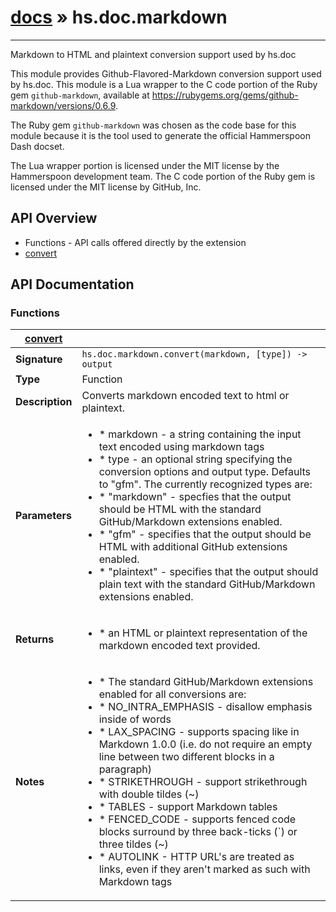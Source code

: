 # [docs](/hammerspoon/index.md) » hs.doc.markdown
---

Markdown to HTML and plaintext conversion support used by hs.doc

This module provides Github-Flavored-Markdown conversion support used by hs.doc.  This module is a Lua wrapper to the C code portion of the Ruby gem `github-markdown`, available at https://rubygems.org/gems/github-markdown/versions/0.6.9.

The Ruby gem `github-markdown` was chosen as the code base for this module because it is the tool used to generate the official Hammerspoon Dash docset.

The Lua wrapper portion is licensed under the MIT license by the Hammerspoon development team.  The C code portion of the Ruby gem is licensed under the MIT license by GitHub, Inc.

## API Overview
* Functions - API calls offered directly by the extension
 * [convert](#convert)

## API Documentation

### Functions

| [convert](#convert)         |                                                                                     |
| --------------------------------------------|-------------------------------------------------------------------------------------|
| **Signature**                               | `hs.doc.markdown.convert(markdown, [type]) -> output`                                                                    |
| **Type**                                    | Function                                                                     |
| **Description**                             | Converts markdown encoded text to html or plaintext.                                                                     |
| **Parameters**                              | <ul><li> * markdown - a string containing the input text encoded using markdown tags</li><li> * type     - an optional string specifying the conversion options and output type.  Defaults to "gfm".  The currently recognized types are:</li><li>   * "markdown"  - specfies that the output should be HTML with the standard GitHub/Markdown extensions enabled.</li><li>   * "gfm"       - specifies that the output should be HTML with additional GitHub extensions enabled.</li><li>   * "plaintext" - specifies that the output should plain text with the standard GitHub/Markdown extensions enabled.</li></ul> |
| **Returns**                                 | <ul><li> * an HTML or plaintext representation of the markdown encoded text provided.</li></ul>          |
| **Notes**                                   | <ul><li> * The standard GitHub/Markdown extensions enabled for all conversions are:</li><li>   * NO_INTRA_EMPHASIS -  disallow emphasis inside of words</li><li>   * LAX_SPACING       - supports spacing like in Markdown 1.0.0 (i.e. do not require an empty line between two different blocks in a paragraph)</li><li>   * STRIKETHROUGH     - support strikethrough with double tildes (~)</li><li>   * TABLES            - support Markdown tables</li><li>   * FENCED_CODE       - supports fenced code blocks surround by three back-ticks (`) or three tildes (~)</li><li>   * AUTOLINK          - HTTP URL's are treated as links, even if they aren't marked as such with Markdown tags</li></ul>                |

